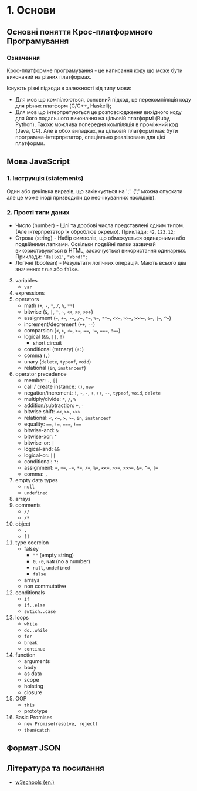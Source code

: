 # 1. Основи

## Основні поняття Крос-платформного Програмування

### Означення

Крос-платформне програмування - це написання коду що може бути виконаний на різних платформах.

Існують різні підходи в залежності від типу мови:
- Для мов що компілюються, основний підход, це перекомпіляція коду для різних платформ (C/C++, Haskell);
- Для мов що інтерпретуються це розповсюдження вихідного коду для його подальшого виконання на цільовій платформі (Ruby, Python). Також можлива попередня компіляція в проміжний код (Java, C#). Але в обох випадках, на цільовій платформі має бути программа-інтерпретатор, спеціально реалізована для цієї платформи.

## Мова JavaScript

### 1. Інструкція (statements)
Один або декілька виразів, що закінчується на ';'. (';' можна опускати але це може іноді призводити до неочікуванних наслідків).

### 2. Прості типи даних
- Число (number) - Цілі та дробові числа представлені одним типом. (Але інтерпретатор їх оброблює окремо). Приклади: `42`, `123.12`;
- Строка (string) - Набір символів, що обмежується одинарними або подвійними лапками. Оскільки подвійні лапки зазвичай використовуються в HTML, заохочується використання одинарних. Приклади: `'Hello1'`, `"Word!"`;
- Логічні (boolean) - Результати логічних операцій. Мають всього два значення: `true` або `false`.

3. variables
    - `var`
4. expressions
5. operators
    - math (`+`, `-`, `*`, `/`, `%`, `**`)
    - bitwise (`&`, `|`, `^`, `~`, `<<`, `>>`, `>>>`)
    - assignment (`=`, `+=`, `-=`, `/=`, `*=`, `%=`, `**=`, `<<=`, `>>=`, `>>>=`, `&=`, `|=`, `^=`)
    - increment/decrement (`++`, `--`)
    - comparsion (`<`, `>`, `<=`, `>=`, `==`, `!=`, `===`, `!==`)
    - logical (`&&`, `||`, `!`)
      - short circuit
    - conditional (ternary) (`?:`)
    - comma (`,`)
    - unary (`delete`, `typeof`, `void`)
    - relational (`in`, `instanceof`)
6. operator precedence
    - member: `.`, `[]`
    - call / create instance: `()`, `new`
    - negation/increment: `!`, `~`, `-`, `+`, `++`, `--`, `typeof`, `void`, `delete`
    - multiply/divide: `*`, `/`, `%`
    - addition/subtraction: `+`, `-`
    - bitwise shift: `<<`, `>>`, `>>>`
    - relational: `<`, `<=`, `>`, `>=`, `in`, `instanceof`
    - equality: `==`, `!=`, `===`, `!==`
    - bitwise-and: `&`
    - bitwise-xor: `^`
    - bitwise-or: `|`
    - logical-and: `&&`
    - logical-or: `||`
    - conditional: `?:`
    - assignment: `=`, `+=`, `-=`, `*=`, `/=`, `%=`, `<<=`, `>>=`, `>>>=`, `&=`, `^=`, `|=`
    - comma: `,`
7. empty data types
    - `null`
    - `undefined`
8. arrays
9. comments
    - `//`
    - `/*`
10. object
    - `.`
    - `[]`
11. type coercion
    - falsey
      - `""` (empty string)
      - `0`, `-0`, `NaN` (no a number)
      - `null`, `undefined`
      - `false`
    - arrays
    - non commutative
12. conditionals
    - `if`
    - `if..else`
    - `swtich..case`
13. loops
    - `while`
    - `do..while`
    - `for`
    - `break`
    - `continue`
14. function
    - arguments
    - body
    - as data
    - scope
    - hoisting
    - closure
15. OOP
    - `this`
    - prototype
16. Basic Promises
    - `new Promise(resolve, reject)`
    - `then`/`catch`

## Формат JSON

## Література та посилання
- [w3schools (en.)](https://www.w3schools.com/js/default.asp)
